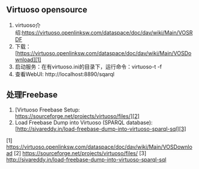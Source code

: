## Virtuoso opensource

1. virtuoso介绍:https://virtuoso.openlinksw.com/dataspace/doc/dav/wiki/Main/VOSRDF 
2. 下载：[https://virtuoso.openlinksw.com/dataspace/doc/dav/wiki/Main/VOSDownload][1]
3. 启动服务：在有virtuoso.ini的目录下，运行命令：virtuoso-t -f
4. 查看WebUI: http://localhost:8890/sqarql


## 处理Freebase
1. [Virtuoso Freebase Setup: https://sourceforge.net/projects/virtuoso/files/][2]
2. Load Freebase Dump into Virtuoso (SPARQL database): [http://sivareddy.in/load-freebase-dump-into-virtuoso-sparql-sql][3]


[1] https://virtuoso.openlinksw.com/dataspace/doc/dav/wiki/Main/VOSDownload
[2] https://sourceforge.net/projects/virtuoso/files/
[3] http://sivareddy.in/load-freebase-dump-into-virtuoso-sparql-sql
